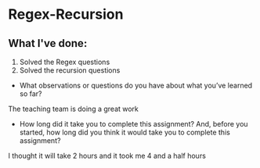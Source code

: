 # Regex-Recursion


## What I've done:
1. Solved the Regex questions
2. Solved the recursion questions


- What observations or questions do you have about what you’ve learned so far?

The teaching team is doing a great work

- How long did it take you to complete this assignment? And, before you started, how long did you think it would take you to complete this assignment?

I thought it will take 2 hours and it took me 4 and a half hours